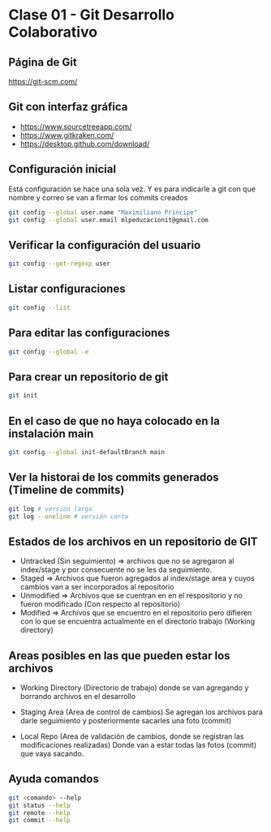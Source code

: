 # Clase 01 - Git Desarrollo Colaborativo

## Página de Git

<https://git-scm.com/>

## Git con interfaz gráfica

* <https://www.sourcetreeapp.com/>
* <https://www.gitkraken.com/>
* <https://desktop.github.com/download/>

## Configuración inicial
Está configuración se hace una sola vez. Y es para indicarle a git con que nombre y correo se van a firmar los commits creados

```sh
git config --global user.name "Maximiliano Principe"
git config --global user.email mlpeducacionit@gmail.com
```

## Verificar la configuración del usuario

```sh
git config --get-regexp user
```

## Listar configuraciones

```sh
git config --list
```

## Para editar las configuraciones

```sh
git config --global -e
```

## Para crear un repositorio de git

```sh
git init
```

## En el caso de que no haya colocado en la instalación main

```sh
git config --global init-defaultBranch main
```

## Ver la historai de los commits generados (Timeline de commits)

```sh
git log # versión larga
git log --oneline # versión corta
```

## Estados de los archivos en un repositorio de GIT

* Untracked (Sin seguimiento) => archivos que no se agregaron al index/stage y por consecuente no se les da seguimiento.
* Staged => Archivos que fueron agregados al index/stage area y cuyos cambios van a ser incorporados al repositorio
* Unmodified => Archivos que se cuentran en en el respositorio y no fueron modificado (Con respecto al repositorio)
* Modified => Archivos que se encuentro en el repositorio pero difieren con lo que se encuentra actualmente en el directorio trabajo (Working directory)

## Areas posibles en las que pueden estar los archivos

* Working Directory (Directorio de trabajo) donde se van agregando y borrando archivos en el desarrollo

* Staging Area (Area de control de cambios) Se agregan los archivos para darle seguimiento y posteriormente sacarles una foto (commit)

* Local Repo (Area de validación de cambios, donde se registran las modificaciones realizadas) Donde van a estar todas las fotos (commit) que vaya sacando.


## Ayuda comandos

```sh
git <comando> --help
git status --help
git remote --help
git commit --help
```

